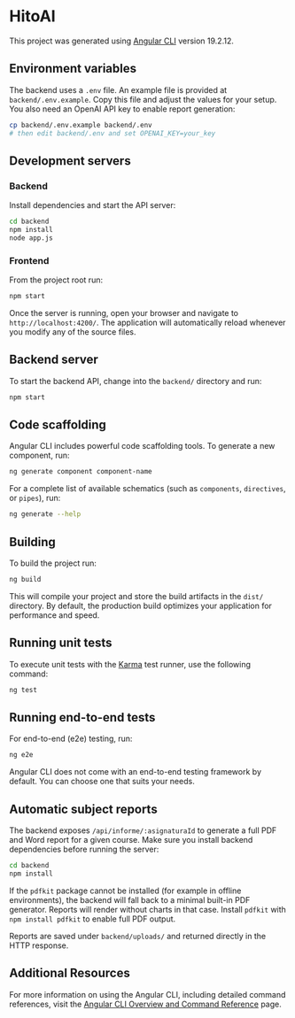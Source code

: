 # HitoAI

This project was generated using [Angular CLI](https://github.com/angular/angular-cli) version 19.2.12.

## Environment variables

The backend uses a `.env` file. An example file is provided at `backend/.env.example`. Copy this file and adjust the values for your setup. You also need an OpenAI API key to enable report generation:

```bash
cp backend/.env.example backend/.env
# then edit backend/.env and set OPENAI_KEY=your_key
```

## Development servers

### Backend

Install dependencies and start the API server:

```bash
cd backend
npm install
node app.js
```

### Frontend

From the project root run:

```bash
npm start
```

Once the server is running, open your browser and navigate to `http://localhost:4200/`. The application will automatically reload whenever you modify any of the source files.

## Backend server

To start the backend API, change into the `backend/` directory and run:

```bash
npm start
```

## Code scaffolding

Angular CLI includes powerful code scaffolding tools. To generate a new component, run:

```bash
ng generate component component-name
```

For a complete list of available schematics (such as `components`, `directives`, or `pipes`), run:

```bash
ng generate --help
```

## Building

To build the project run:

```bash
ng build
```

This will compile your project and store the build artifacts in the `dist/` directory. By default, the production build optimizes your application for performance and speed.

## Running unit tests

To execute unit tests with the [Karma](https://karma-runner.github.io) test runner, use the following command:

```bash
ng test
```

## Running end-to-end tests

For end-to-end (e2e) testing, run:

```bash
ng e2e
```

Angular CLI does not come with an end-to-end testing framework by default. You can choose one that suits your needs.

## Automatic subject reports

The backend exposes `/api/informe/:asignaturaId` to generate a full PDF
and Word report for a given course. Make sure you install backend
dependencies before running the server:

```bash
cd backend
npm install
```

If the `pdfkit` package cannot be installed (for example in offline
environments), the backend will fall back to a minimal built-in PDF
generator. Reports will render without charts in that case. Install
`pdfkit` with `npm install pdfkit` to enable full PDF output.

Reports are saved under `backend/uploads/` and returned directly in the
HTTP response.

## Additional Resources

For more information on using the Angular CLI, including detailed command references, visit the [Angular CLI Overview and Command Reference](https://angular.dev/tools/cli) page.
